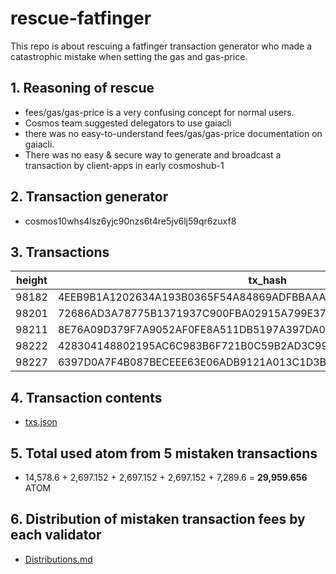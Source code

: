 # rescue-fatfinger

This repo is about rescuing a fatfinger transaction generator who made a catastrophic mistake when setting the gas and gas-price.


## 1. Reasoning of rescue

- fees/gas/gas-price is a very confusing concept for normal users.
- Cosmos team suggested delegators to use gaiacli
- there was no easy-to-understand fees/gas/gas-price documentation on gaiacli.
- There was no easy & secure way to generate and broadcast a transaction by client-apps in early cosmoshub-1


## 2. Transaction generator

- cosmos10whs4lsz6yjc90nzs6t4re5jv6lj59qr6zuxf8


## 3. Transactions

height | tx_hash
--- | ---
98182 | 4EEB9B1A1202634A193B0365F54A84869ADFBBAAA94F30F01DB599725F1ED034 
98201 | 72686AD3A78775B1371937C900FBA02915A799E3763ADB35013F7A614E6596B4 
98211 | 8E76A09D379F7A9052AF0FE8A511DB5197A397DA0D4FF53C9982B4A51B6E40DB 
98222 | 428304148802195AC6C983B6F721B0C59B2AD3C99B7E03410510601D2A6F716B 
98227 | 6397D0A7F4B087BECEEE63E06ADB9121A013C1D3B0F8F361D52F515798F024D4


## 4. Transaction contents

- [txs.json](https://github.com/b-harvest/rescue-fatfinger/blob/master/txs.json)


## 5. Total used atom from 5 mistaken transactions

- 14,578.6 + 2,697.152 + 2,697.152 + 2,697.152 + 7,289.6 = **29,959.656** ATOM

## 6. Distribution of mistaken transaction fees by each validator

- [Distributions.md](https://github.com/b-harvest/rescue-fatfinger/blob/master/Distribution.md)
